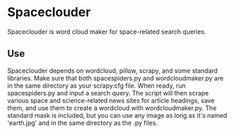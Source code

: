# Spaceclouder
Spaceclouder is word cloud maker for space-related search queries.


## Use
Spaceclouder depends on wordcloud, pillow, scrapy, and some standard libraries. Make sure that both spacespiders.py and wordcloudmaker.py are in the same directory as your scrapy.cfg file. 
When ready, run spacespiders.py and input a search query. The script will then scrape various space and science-related news sites for article headings, save them, and use them to create a wordcloud with wordcloudmaker.py. 
The standard mask is included, but you can use any image as long as it's named 'earth.jpg' and in the same directory as the .py files.
